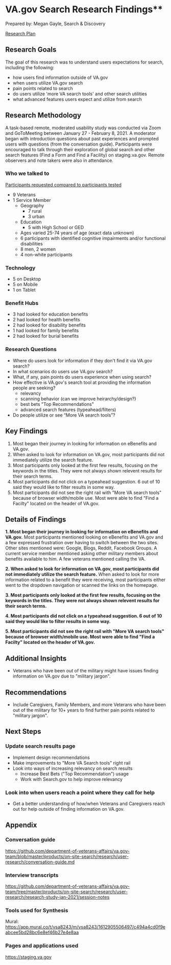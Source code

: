 # VA.gov Search Research Findings**

Prepared by: Megan Gayle, Search & Discovery

[Research Plan](https://github.com/department-of-veterans-affairs/va.gov-team/blob/master/products/on-site-search/research/user-research/research-plan.md)

## Research Goals 

The goal of this research was to understand users expectations for search, including the following:

- how users find information outside of VA.gov
- when users utilize VA.gov search
- pain points related to search
- do users utilize 'more VA search tools' and other search utilities 
- what advanced features users expect and utilize from search

## Research Methodology 

A task-based remote, moderated usability study was conducted via Zoom and GoToMeeting between January 27 - February 8, 2021. A moderator began with introduction questions about past experiences and prompted users with questions (from the conversation guide). Participants were encouraged to talk through their exploration of global search and other search features (Find a Form and Find a Facility) on staging.va.gov. Remote observers and note takers were also in attendance.

### Who we talked to
[Participants requested compared to participants tested](https://github.com/department-of-veterans-affairs/va.gov-team/blob/master/products/on-site-search/research/user-research/research-study-jan-2021/participants.md)

- 9 Veterans 
- 1 Service Member
  - Geography
    - 7 rural
    - 3 urban
  - Education
    - 5 with High School or GED
  - Ages varied 25-74 years of age (exact data unknown)
  - 6 participants with identified cognitive impairments and/or functional disabilities
  - 8 men, 2 women
  - 4 non-white participants
  
### Technology
- 5 on Desktop
- 5 on Mobile
- 1 on Tablet

### Benefit Hubs
 - 3 had looked for education benefits
 - 2 had looked for health benefits
 - 2 had looked for disability benefits
 - 1 had looked for family benefits
 - 2 had looked for burial benefits


### Research Questions

- Where do users look for information if they don't find it via VA.gov search?
- In what scenarios do users use VA.gov search?
- What, if any, pain points do users experience when using search?
- How effective is VA.gov's search tool at providing the information people are seeking?
    - relevancy
    - scanning behavior (can we improve heirarchy/design?)
    - best bets "Top Recommendations"
    - advanced search features (typeahead/filters)
- Do people utilize or see “More VA search tools”?

## Key Findings

1. Most began their journey in looking for information on eBenefits and VA.gov.
2. When asked to look for information on VA.gov, most participants did not immediately utilize the search feature.
3. Most participants only looked at the first few results, focusing on the keywords in the titles. They were not always shown relevent results for their search terms. 
4. Most participants did not click on a typeahead suggestion. 6 out of 10 said they would like to filter results in some way.
5. Most participants did not see the right rail with "More VA search tools" because of browser width/mobile use. Most were able to find "Find a Facilty" located on the header of VA.gov.

## Details of Findings

**1. Most began their journey in looking for information on eBenefits and VA.gov.** Most participants mentioned looking on eBenefits and VA.gov and a few expressed frustration over having to switch between the two sites. Other sites mentioned were: Google, Blogs, Reddit, Facebook Groups. A current service member mentioned asking other military members about benefits available to him. A few veterans mentioned calling the VA. 

**2. When asked to look for information on VA.gov, most participants did not immediately utilize the search feature.** When asked to look for more information related to a benefit they were receiving, most participants either went to the dropdown navigation or scanned the links on the homepage. 

**3. Most participants only looked at the first few results, focusing on the keywords in the titles. They were not always shown relevent results for their search terms.** 

**4. Most participants did not click on a typeahead suggestion. 6 out of 10 said they would like to filter results in some way.** 

**5. Most participants did not see the right rail with "More VA search tools" because of browser width/mobile use. Most were able to find "Find a Facilty" located on the header of VA.gov.** 


## Additional Insights

- Veterans who have been out of the military might have issues finding information on VA.gov due to "military jargon". 


## Recommendations
- Include Caregivers, Family Members, and more Veterans who have been out of the military for 10+ years to find further pain points related to "military jargon".


## Next Steps

### Update search results page
- Implement design recommendations 
- Make improvements to "More VA Search tools" right rail
- Look into ways of increasing relevancy on search results
  - Increase Best Bets ("Top Recommendation") usage
  - Work with Search.gov to help improve relevancy

### Look into when users reach a point where they call for help
- Get a better understanding of how/when Veterans and Caregivers reach out for help outside of finding information on VA.gov. 

## Appendix
### Conversation guide
https://github.com/department-of-veterans-affairs/va.gov-team/blob/master/products/on-site-search/research/user-research/conversation-guide.md

### Interview transcripts
https://github.com/department-of-veterans-affairs/va.gov-team/tree/master/products/on-site-search/research/user-research/research-study-jan-2021/session-notes

### Tools used for Synthesis
Mural: https://app.mural.co/t/vsa8243/m/vsa8243/1612905506497/c494a4cd0f9eabcee5bd28bc6e8ef46b27e4e8aa

### Pages and applications used
https://staging.va.gov
